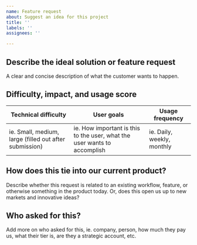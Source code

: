 ```yaml
---
name: Feature request
about: Suggest an idea for this project
title: ''
labels: ''
assignees: ''

---
```


## Describe the ideal solution or feature request
A clear and concise description of what the customer wants to happen.

## Difficulty, impact, and usage score
| Technical difficulty | User goals | Usage frequency |
|--------------------| --------------------| --------------------|
| ie. Small, medium, large (filled out after submission) |  ie. How important is this to the user, what the user wants to accomplish | ie. Daily, weekly, monthly |

## How does this tie into our current product?
Describe whether this request is related to an existing workflow, feature, or otherwise something in the product today. Or, does this open us up to new markets and innovative ideas?

## Who asked for this?
Add more on who asked for this, ie. company, person, how much they pay us, what their tier is, are they a strategic account, etc.
